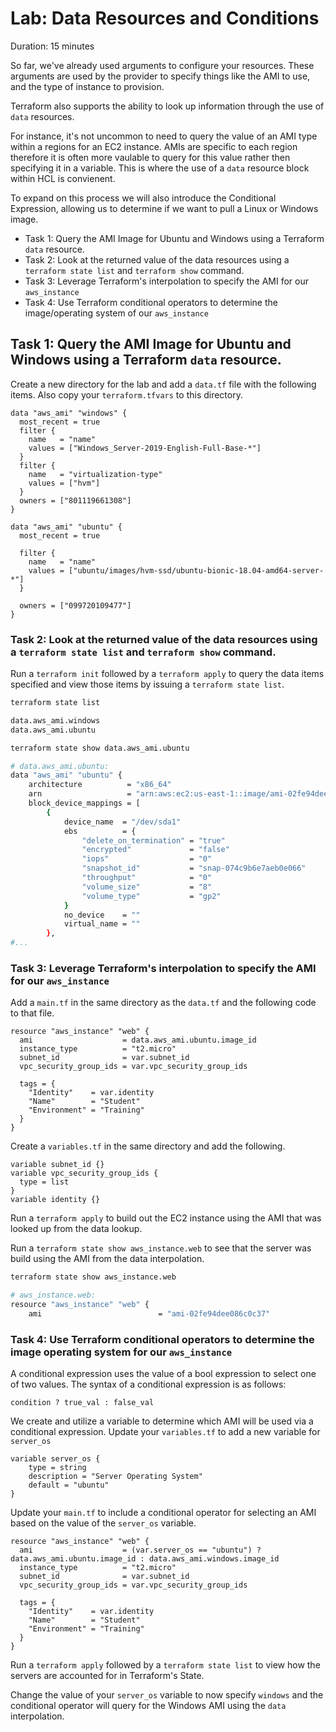 # Lab: Data Resources and Conditions

Duration: 15 minutes

So far, we've already used arguments to configure your resources. These arguments are used by the provider to specify things like the AMI to use, and the type of instance to provision.

Terraform also supports the ability to look up information through the use of `data` resources.

For instance, it's not uncommon to need to query the value of an AMI type within a regions for an EC2 instance.  AMIs are specific to each region therefore it is often more vaulable to query for this value rather then specifying it in a variable.  This is where the use of a `data` resource block within HCL is convienent.

To expand on this process we will also introduce the Conditional Expression, allowing us to determine if we want to pull a Linux or Windows image.


- Task 1: Query the AMI Image for Ubuntu and Windows using a Terraform `data` resource.
- Task 2: Look at the returned value of the data resources using a `terraform state list` and `terraform show` command.
- Task 3: Leverage Terraform's interpolation to specify the AMI for our `aws_instance`
- Task 4: Use Terraform conditional operators to determine the image/operating system of our `aws_instance`

## Task 1: Query the AMI Image for Ubuntu and Windows using a Terraform `data` resource.

Create a new directory for the lab and add a `data.tf` file with the following items.  Also copy your `terraform.tfvars` to this directory.

```hcl
data "aws_ami" "windows" {
  most_recent = true
  filter {
    name   = "name"
    values = ["Windows_Server-2019-English-Full-Base-*"]
  }
  filter {
    name   = "virtualization-type"
    values = ["hvm"]
  }
  owners = ["801119661308"]
}

data "aws_ami" "ubuntu" {
  most_recent = true

  filter {
    name   = "name"
    values = ["ubuntu/images/hvm-ssd/ubuntu-bionic-18.04-amd64-server-*"]
  }

  owners = ["099720109477"]
}
```

### Task 2: Look at the returned value of the data resources using a `terraform state list` and `terraform show` command.

Run a `terraform init` followed by a `terraform apply` to query the data items specified and view those items by issuing a `terraform state list`.

```bash
terraform state list

data.aws_ami.windows
data.aws_ami.ubuntu
```


```bash
terraform state show data.aws_ami.ubuntu
```

```bash
# data.aws_ami.ubuntu:
data "aws_ami" "ubuntu" {
    architecture          = "x86_64"
    arn                   = "arn:aws:ec2:us-east-1::image/ami-02fe94dee086c0c37"
    block_device_mappings = [
        {
            device_name  = "/dev/sda1"
            ebs          = {
                "delete_on_termination" = "true"
                "encrypted"             = "false"
                "iops"                  = "0"
                "snapshot_id"           = "snap-074c9b6e7aeb0e066"
                "throughput"            = "0"
                "volume_size"           = "8"
                "volume_type"           = "gp2"
            }
            no_device    = ""
            virtual_name = ""
        },
#...
```

### Task 3: Leverage Terraform's interpolation to specify the AMI for our `aws_instance`
Add a `main.tf` in the same directory as the `data.tf` and the following code to that file.

```hcl
resource "aws_instance" "web" {
  ami                    = data.aws_ami.ubuntu.image_id
  instance_type          = "t2.micro"
  subnet_id              = var.subnet_id
  vpc_security_group_ids = var.vpc_security_group_ids
  
  tags = {
    "Identity"    = var.identity
    "Name"        = "Student"
    "Environment" = "Training"
  }
}
```

Create a `variables.tf` in the same directory and add the following.

```hcl
variable subnet_id {}
variable vpc_security_group_ids {
  type = list
}
variable identity {}
```

Run a `terraform apply` to build out the EC2 instance using the AMI that was looked up from the data lookup.

Run a `terraform state show aws_instance.web` to see that the server was build using the AMI from the data interpolation.

```bash
terraform state show aws_instance.web

# aws_instance.web:
resource "aws_instance" "web" {
    ami                          = "ami-02fe94dee086c0c37"
```

### Task 4: Use Terraform conditional operators to determine the image operating system for our `aws_instance`

A conditional expression uses the value of a bool expression to select one of two values.  The syntax of a conditional expression is as follows:

```hcl
condition ? true_val : false_val
```

We create and utilize a variable to determine which AMI will be used via a conditional expression.  Update your `variables.tf` to add a new variable for `server_os`

```hcl
variable server_os {
    type = string
    description = "Server Operating System"
    default = "ubuntu"
}
```

Update your `main.tf` to include a conditional operator for selecting an AMI based on the value of the `server_os` variable.

```
resource "aws_instance" "web" {
  ami                    = (var.server_os == "ubuntu") ? data.aws_ami.ubuntu.image_id : data.aws_ami.windows.image_id
  instance_type          = "t2.micro"
  subnet_id              = var.subnet_id
  vpc_security_group_ids = var.vpc_security_group_ids

  tags = {
    "Identity"    = var.identity
    "Name"        = "Student"
    "Environment" = "Training"
  }
}
```

Run a `terraform apply` followed by a `terraform state list` to view how the servers are accounted for in Terraform's State.

Change the value of your `server_os` variable to now specify `windows` and the conditional operator will query for the Windows AMI using the `data` interpolation.
